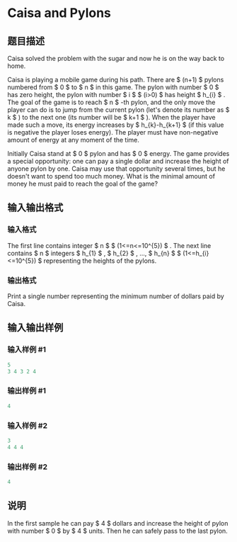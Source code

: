 # Caisa and Pylons

## 题目描述

Caisa solved the problem with the sugar and now he is on the way back to home.

Caisa is playing a mobile game during his path. There are $ (n+1) $ pylons numbered from $ 0 $ to $ n $ in this game. The pylon with number $ 0 $ has zero height, the pylon with number $ i $ $ (i&gt;0) $ has height $ h_{i} $ . The goal of the game is to reach $ n $ -th pylon, and the only move the player can do is to jump from the current pylon (let's denote its number as $ k $ ) to the next one (its number will be $ k+1 $ ). When the player have made such a move, its energy increases by $ h_{k}-h_{k+1} $ (if this value is negative the player loses energy). The player must have non-negative amount of energy at any moment of the time.

Initially Caisa stand at $ 0 $ pylon and has $ 0 $ energy. The game provides a special opportunity: one can pay a single dollar and increase the height of anyone pylon by one. Caisa may use that opportunity several times, but he doesn't want to spend too much money. What is the minimal amount of money he must paid to reach the goal of the game?

## 输入输出格式

### 输入格式

The first line contains integer $ n $ $ (1<=n<=10^{5}) $ . The next line contains $ n $ integers $ h_{1} $ , $ h_{2} $ , ..., $ h_{n} $ $ (1<=h_{i}<=10^{5}) $ representing the heights of the pylons.

### 输出格式

Print a single number representing the minimum number of dollars paid by Caisa.

## 输入输出样例

### 输入样例 #1

```cpp
5
3 4 3 2 4

```
### 输出样例 #1

```cpp
4

```
### 输入样例 #2

```cpp
3
4 4 4

```
### 输出样例 #2

```cpp
4

```
## 说明

In the first sample he can pay $ 4 $ dollars and increase the height of pylon with number $ 0 $ by $ 4 $ units. Then he can safely pass to the last pylon.

